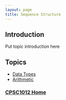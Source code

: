 ```yaml
---
layout: page
title: Sequence Structure
---
```


## Introduction
Put topic introduction here

## Topics
* [Data Types](data-types.md)
* [Arithmetic](arithmetic.md)

### [CPSC1012 Home](../)